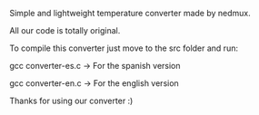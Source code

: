 Simple and lightweight temperature converter made by nedmux.

All our code is totally original.

To compile this converter just move to the src folder and run:

gcc converter-es.c -> For the spanish version

gcc converter-en.c -> For the english version

Thanks for using our converter :)
